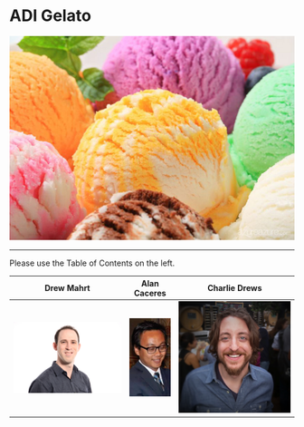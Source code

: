 
# ADI Gelato



![](gelato.jpg)

---

Please use the Table of Contents on the left.

| Drew Mahrt | Alan Caceres | Charlie Drews |
| -- | -- | -- |
|  ![](drew.png) | ![](alan.png) |  ![](charlie.jpg) |



